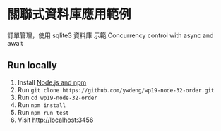 # 關聯式資料庫應用範例

訂單管理，使用 sqlite3 資料庫
示範 Concurrency control with async and await 

## Run locally

1. Install [Node.js and npm](https://nodejs.org/)
1. Run `git clone https://github.com/ywdeng/wp19-node-32-order.git`
1. Run `cd wp19-node-32-order`
1. Run `npm install`
1. Run `npm run test`
1. Visit [http://localhost:3456](http://localhost:3456)
